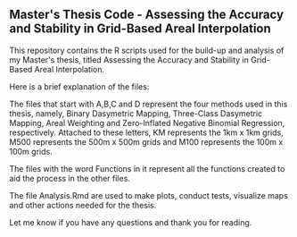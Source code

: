 ## Master's Thesis Code - Assessing the Accuracy and Stability in Grid-Based Areal Interpolation

This repository contains the R scripts used for the build-up and analysis of my Master's thesis, titled Assessing the Accuracy and Stability in Grid-Based Areal Interpolation.

Here is a brief explanation of the files:

The files that start with A,B,C and D represent the four methods used in this thesis,
namely, Binary Dasymetric Mapping, Three-Class Dasymetric Mapping, Areal Weighting and Zero-Inflated Negative Binomial Regression, respectively. 
Attached to these letters, KM represents the 1km x 1km grids, M500 represents the 500m x 500m grids and M100 represents the 100m x 100m grids.

The files with the word Functions in it represent all the functions created to aid the process in the other files.

The file Analysis.Rmd are used to make plots, conduct tests, visualize maps and other actions needed for the thesis.

Let me know if you have any questions and thank you for reading.
